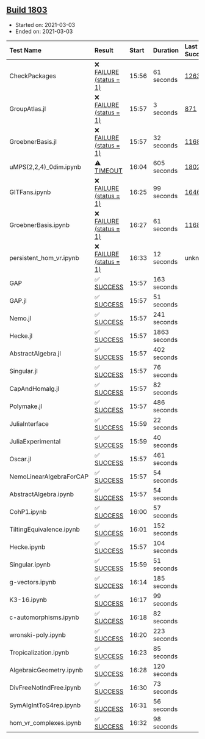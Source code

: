 ## [Build 1803](https://oscarci.mathematik.uni-kl.de/job/oscar-stable/1803/)

* Started on: 2021-03-03
* Ended on: 2021-03-03

| Test Name    | Result | Start | Duration | Last Success | First Failure |
|:-------------|:-------|:------|:---------|:-------------|:--------------|
| CheckPackages | ❌ [FAILURE (status = 1)](https://oscarci.mathematik.uni-kl.de/job/oscar-stable/1803/artifact/logs/build-1803/CheckPackages.log) | 15:56 | 61 seconds | [1263](https://oscarci.mathematik.uni-kl.de/job/oscar-stable/1263/) | [1264](https://oscarci.mathematik.uni-kl.de/job/oscar-stable/1264/) |
| GroupAtlas.jl | ❌ [FAILURE (status = 1)](https://oscarci.mathematik.uni-kl.de/job/oscar-stable/1803/artifact/logs/build-1803/GroupAtlas.jl.log) | 15:57 | 3 seconds | [871](https://oscarci.mathematik.uni-kl.de/job/oscar-stable/871/) | [872](https://oscarci.mathematik.uni-kl.de/job/oscar-stable/872/) |
| GroebnerBasis.jl | ❌ [FAILURE (status = 1)](https://oscarci.mathematik.uni-kl.de/job/oscar-stable/1803/artifact/logs/build-1803/GroebnerBasis.jl.log) | 15:57 | 32 seconds | [1168](https://oscarci.mathematik.uni-kl.de/job/oscar-stable/1168/) | [1169](https://oscarci.mathematik.uni-kl.de/job/oscar-stable/1169/) |
| uMPS(2,2,4)_0dim.ipynb | ⚠ [TIMEOUT](https://oscarci.mathematik.uni-kl.de/job/oscar-stable/1803/artifact/logs/build-1803/uMPS-2-2-4-_0dim.ipynb.log) | 16:04 | 605 seconds | [1802](https://oscarci.mathematik.uni-kl.de/job/oscar-stable/1802/) | [1803](https://oscarci.mathematik.uni-kl.de/job/oscar-stable/1803/) |
| GITFans.ipynb | ❌ [FAILURE (status = 1)](https://oscarci.mathematik.uni-kl.de/job/oscar-stable/1803/artifact/logs/build-1803/GITFans.ipynb.log) | 16:25 | 99 seconds | [1646](https://oscarci.mathematik.uni-kl.de/job/oscar-stable/1646/) | [1647](https://oscarci.mathematik.uni-kl.de/job/oscar-stable/1647/) |
| GroebnerBasis.ipynb | ❌ [FAILURE (status = 1)](https://oscarci.mathematik.uni-kl.de/job/oscar-stable/1803/artifact/logs/build-1803/GroebnerBasis.ipynb.log) | 16:27 | 61 seconds | [1168](https://oscarci.mathematik.uni-kl.de/job/oscar-stable/1168/) | [1169](https://oscarci.mathematik.uni-kl.de/job/oscar-stable/1169/) |
| persistent_hom_vr.ipynb | ❌ [FAILURE (status = 1)](https://oscarci.mathematik.uni-kl.de/job/oscar-stable/1803/artifact/logs/build-1803/persistent_hom_vr.ipynb.log) | 16:33 | 12 seconds | unknown | unknown |
| GAP | ✅ [SUCCESS](https://oscarci.mathematik.uni-kl.de/job/oscar-stable/1803/artifact/logs/build-1803/GAP.log) | 15:57 | 163 seconds |  |  |
| GAP.jl | ✅ [SUCCESS](https://oscarci.mathematik.uni-kl.de/job/oscar-stable/1803/artifact/logs/build-1803/GAP.jl.log) | 15:57 | 51 seconds |  |  |
| Nemo.jl | ✅ [SUCCESS](https://oscarci.mathematik.uni-kl.de/job/oscar-stable/1803/artifact/logs/build-1803/Nemo.jl.log) | 15:57 | 241 seconds |  |  |
| Hecke.jl | ✅ [SUCCESS](https://oscarci.mathematik.uni-kl.de/job/oscar-stable/1803/artifact/logs/build-1803/Hecke.jl.log) | 15:57 | 1863 seconds |  |  |
| AbstractAlgebra.jl | ✅ [SUCCESS](https://oscarci.mathematik.uni-kl.de/job/oscar-stable/1803/artifact/logs/build-1803/AbstractAlgebra.jl.log) | 15:57 | 402 seconds |  |  |
| Singular.jl | ✅ [SUCCESS](https://oscarci.mathematik.uni-kl.de/job/oscar-stable/1803/artifact/logs/build-1803/Singular.jl.log) | 15:57 | 76 seconds |  |  |
| CapAndHomalg.jl | ✅ [SUCCESS](https://oscarci.mathematik.uni-kl.de/job/oscar-stable/1803/artifact/logs/build-1803/CapAndHomalg.jl.log) | 15:57 | 82 seconds |  |  |
| Polymake.jl | ✅ [SUCCESS](https://oscarci.mathematik.uni-kl.de/job/oscar-stable/1803/artifact/logs/build-1803/Polymake.jl.log) | 15:57 | 486 seconds |  |  |
| JuliaInterface | ✅ [SUCCESS](https://oscarci.mathematik.uni-kl.de/job/oscar-stable/1803/artifact/logs/build-1803/JuliaInterface.log) | 15:59 | 22 seconds |  |  |
| JuliaExperimental | ✅ [SUCCESS](https://oscarci.mathematik.uni-kl.de/job/oscar-stable/1803/artifact/logs/build-1803/JuliaExperimental.log) | 15:59 | 40 seconds |  |  |
| Oscar.jl | ✅ [SUCCESS](https://oscarci.mathematik.uni-kl.de/job/oscar-stable/1803/artifact/logs/build-1803/Oscar.jl.log) | 15:57 | 461 seconds |  |  |
| NemoLinearAlgebraForCAP | ✅ [SUCCESS](https://oscarci.mathematik.uni-kl.de/job/oscar-stable/1803/artifact/logs/build-1803/NemoLinearAlgebraForCAP.log) | 15:57 | 54 seconds |  |  |
| AbstractAlgebra.ipynb | ✅ [SUCCESS](https://oscarci.mathematik.uni-kl.de/job/oscar-stable/1803/artifact/logs/build-1803/AbstractAlgebra.ipynb.log) | 15:57 | 54 seconds |  |  |
| CohP1.ipynb | ✅ [SUCCESS](https://oscarci.mathematik.uni-kl.de/job/oscar-stable/1803/artifact/logs/build-1803/CohP1.ipynb.log) | 16:00 | 57 seconds |  |  |
| TiltingEquivalence.ipynb | ✅ [SUCCESS](https://oscarci.mathematik.uni-kl.de/job/oscar-stable/1803/artifact/logs/build-1803/TiltingEquivalence.ipynb.log) | 16:01 | 152 seconds |  |  |
| Hecke.ipynb | ✅ [SUCCESS](https://oscarci.mathematik.uni-kl.de/job/oscar-stable/1803/artifact/logs/build-1803/Hecke.ipynb.log) | 15:57 | 104 seconds |  |  |
| Singular.ipynb | ✅ [SUCCESS](https://oscarci.mathematik.uni-kl.de/job/oscar-stable/1803/artifact/logs/build-1803/Singular.ipynb.log) | 15:59 | 51 seconds |  |  |
| g-vectors.ipynb | ✅ [SUCCESS](https://oscarci.mathematik.uni-kl.de/job/oscar-stable/1803/artifact/logs/build-1803/g-vectors.ipynb.log) | 16:14 | 185 seconds |  |  |
| K3-16.ipynb | ✅ [SUCCESS](https://oscarci.mathematik.uni-kl.de/job/oscar-stable/1803/artifact/logs/build-1803/K3-16.ipynb.log) | 16:17 | 99 seconds |  |  |
| c-automorphisms.ipynb | ✅ [SUCCESS](https://oscarci.mathematik.uni-kl.de/job/oscar-stable/1803/artifact/logs/build-1803/c-automorphisms.ipynb.log) | 16:18 | 82 seconds |  |  |
| wronski-poly.ipynb | ✅ [SUCCESS](https://oscarci.mathematik.uni-kl.de/job/oscar-stable/1803/artifact/logs/build-1803/wronski-poly.ipynb.log) | 16:20 | 223 seconds |  |  |
| Tropicalization.ipynb | ✅ [SUCCESS](https://oscarci.mathematik.uni-kl.de/job/oscar-stable/1803/artifact/logs/build-1803/Tropicalization.ipynb.log) | 16:23 | 85 seconds |  |  |
| AlgebraicGeometry.ipynb | ✅ [SUCCESS](https://oscarci.mathematik.uni-kl.de/job/oscar-stable/1803/artifact/logs/build-1803/AlgebraicGeometry.ipynb.log) | 16:28 | 120 seconds |  |  |
| DivFreeNotIndFree.ipynb | ✅ [SUCCESS](https://oscarci.mathematik.uni-kl.de/job/oscar-stable/1803/artifact/logs/build-1803/DivFreeNotIndFree.ipynb.log) | 16:30 | 73 seconds |  |  |
| SymAlgIntToS4rep.ipynb | ✅ [SUCCESS](https://oscarci.mathematik.uni-kl.de/job/oscar-stable/1803/artifact/logs/build-1803/SymAlgIntToS4rep.ipynb.log) | 16:31 | 56 seconds |  |  |
| hom_vr_complexes.ipynb | ✅ [SUCCESS](https://oscarci.mathematik.uni-kl.de/job/oscar-stable/1803/artifact/logs/build-1803/hom_vr_complexes.ipynb.log) | 16:32 | 98 seconds |  |  |
